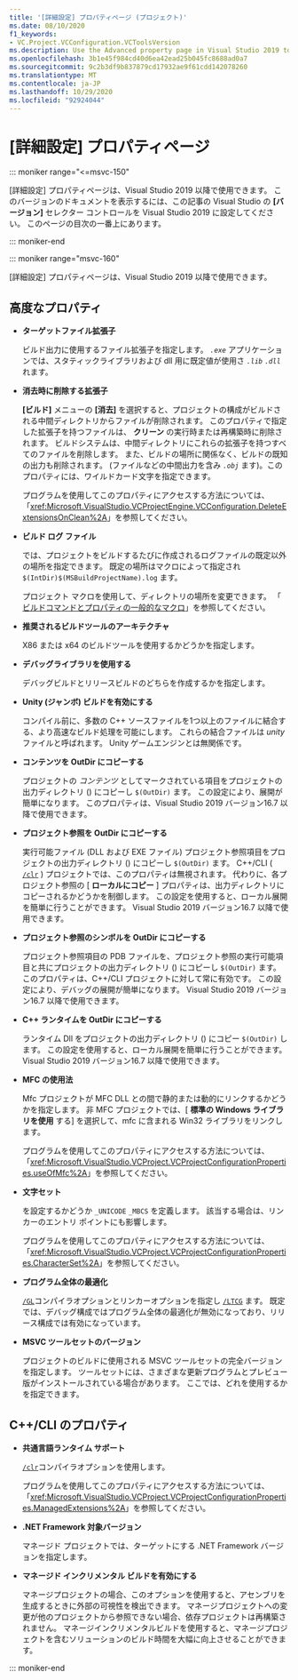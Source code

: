 ```yaml
---
title: '[詳細設定] プロパティページ (プロジェクト)'
ms.date: 08/10/2020
f1_keywords:
- VC.Project.VCConfiguration.VCToolsVersion
ms.description: Use the Advanced property page in Visual Studio 2019 to set various properties for C++ projects.
ms.openlocfilehash: 3b1e45f984cd40d6ea42ead25b045fc8688ad0a7
ms.sourcegitcommit: 9c2b3df9b837879cd17932ae9f61cdd142078260
ms.translationtype: MT
ms.contentlocale: ja-JP
ms.lasthandoff: 10/29/2020
ms.locfileid: "92924044"
---
```

# <a name="advanced-property-page"></a>[詳細設定] プロパティページ

::: moniker range="<=msvc-150"

[詳細設定] プロパティページは、Visual Studio 2019 以降で使用できます。 このバージョンのドキュメントを表示するには、この記事の Visual Studio の **[バージョン]** セレクター コントロールを Visual Studio 2019 に設定してください。 このページの目次の一番上にあります。

::: moniker-end

::: moniker range="msvc-160"

[詳細設定] プロパティページは、Visual Studio 2019 以降で使用できます。

## <a name="advanced-properties"></a>高度なプロパティ

- **ターゲットファイル拡張子**

   ビルド出力に使用するファイル拡張子を指定します。 *`.exe`* アプリケーションでは、スタティックライブラリおよび dll 用に既定値が使用さ *`.lib`* *`.dll`* れます。

- **消去時に削除する拡張子**

   **[ビルド]** メニューの **[消去]** を選択すると、プロジェクトの構成がビルドされる中間ディレクトリからファイルが削除されます。 このプロパティで指定した拡張子を持つファイルは、 **クリーン** の実行時または再構築時に削除されます。 ビルドシステムは、中間ディレクトリにこれらの拡張子を持つすべてのファイルを削除します。 また、ビルドの場所に関係なく、ビルドの既知の出力も削除されます。 (ファイルなどの中間出力を含み *`.obj`* ます)。このプロパティには、ワイルドカード文字を指定できます。

   プログラムを使用してこのプロパティにアクセスする方法については、「<xref:Microsoft.VisualStudio.VCProjectEngine.VCConfiguration.DeleteExtensionsOnClean%2A>」を参照してください。

- **ビルド ログ ファイル**

   では、プロジェクトをビルドするたびに作成されるログファイルの既定以外の場所を指定できます。 既定の場所はマクロによって指定され `$(IntDir)$(MSBuildProjectName).log` ます。

   プロジェクト マクロを使用して、ディレクトリの場所を変更できます。 「 [ビルドコマンドとプロパティの一般的なマクロ](common-macros-for-build-commands-and-properties.md)」を参照してください。

- **推奨されるビルドツールのアーキテクチャ**

   X86 または x64 のビルドツールを使用するかどうかを指定します。

- **デバッグライブラリを使用する**

   デバッグビルドとリリースビルドのどちらを作成するかを指定します。

- **Unity (ジャンボ) ビルドを有効にする**

   コンパイル前に、多数の C++ ソースファイルを1つ以上のファイルに結合する、より高速なビルド処理を可能にします。 これらの結合ファイルは *unity* ファイルと呼ばれます。 Unity ゲームエンジンとは無関係です。

- **コンテンツを OutDir にコピーする**

   プロジェクトの *コンテンツ* としてマークされている項目をプロジェクトの出力ディレクトリ () にコピーし `$(OutDir)` ます。 この設定により、展開が簡単になります。 このプロパティは、Visual Studio 2019 バージョン16.7 以降で使用できます。

- **プロジェクト参照を OutDir にコピーする**

   実行可能ファイル (DLL および EXE ファイル) プロジェクト参照項目をプロジェクトの出力ディレクトリ () にコピーし `$(OutDir)` ます。 C++/CLI ( [`/clr`](clr-common-language-runtime-compilation.md) ) プロジェクトでは、このプロパティは無視されます。 代わりに、各プロジェクト参照の [ **ローカルにコピー** ] プロパティは、出力ディレクトリにコピーされるかどうかを制御します。 この設定を使用すると、ローカル展開を簡単に行うことができます。 Visual Studio 2019 バージョン16.7 以降で使用できます。

- **プロジェクト参照のシンボルを OutDir にコピーする**

   プロジェクト参照項目の PDB ファイルを、プロジェクト参照の実行可能項目と共にプロジェクトの出力ディレクトリ () にコピーし `$(OutDir)` ます。 このプロパティは、C++/CLI プロジェクトに対して常に有効です。 この設定により、デバッグの展開が簡単になります。 Visual Studio 2019 バージョン16.7 以降で使用できます。

- **C++ ランタイムを OutDir にコピーする**

   ランタイム Dll をプロジェクトの出力ディレクトリ () にコピー `$(OutDir)` します。 この設定を使用すると、ローカル展開を簡単に行うことができます。 Visual Studio 2019 バージョン16.7 以降で使用できます。

- **MFC の使用法**

   Mfc プロジェクトが MFC DLL との間で静的または動的にリンクするかどうかを指定します。 非 MFC プロジェクトでは、[ **標準の Windows ライブラリを使用** する] を選択して、mfc に含まれる Win32 ライブラリをリンクします。

   プログラムを使用してこのプロパティにアクセスする方法については、「<xref:Microsoft.VisualStudio.VCProject.VCProjectConfigurationProperties.useOfMfc%2A>」を参照してください。

- **文字セット**

   を設定するかどうか `_UNICODE` `_MBCS` を定義します。 該当する場合は、リンカーのエントリ ポイントにも影響します。

   プログラムを使用してこのプロパティにアクセスする方法については、「<xref:Microsoft.VisualStudio.VCProject.VCProjectConfigurationProperties.CharacterSet%2A>」を参照してください。

- **プログラム全体の最適化**

   [`/GL`](gl-whole-program-optimization.md)コンパイラオプションとリンカーオプションを指定し [`/LTCG`](ltcg-link-time-code-generation.md) ます。 既定では、デバッグ構成ではプログラム全体の最適化が無効になっており、リリース構成では有効になっています。

- **MSVC ツールセットのバージョン**

   プロジェクトのビルドに使用される MSVC ツールセットの完全バージョンを指定します。 ツールセットには、さまざまな更新プログラムとプレビュー版がインストールされている場合があります。 ここでは、どれを使用するかを指定できます。

## <a name="ccli-properties"></a>C++/CLI のプロパティ

- **共通言語ランタイム サポート**

   [`/clr`](clr-common-language-runtime-compilation.md)コンパイラオプションを使用します。

   プログラムを使用してこのプロパティにアクセスする方法については、「<xref:Microsoft.VisualStudio.VCProject.VCProjectConfigurationProperties.ManagedExtensions%2A>」を参照してください。

- **.NET Framework 対象バージョン**

   マネージド プロジェクトでは、ターゲットにする .NET Framework バージョンを指定します。

- **マネージド インクリメンタル ビルドを有効にする**

   マネージプロジェクトの場合、このオプションを使用すると、アセンブリを生成するときに外部の可視性を検出できます。 マネージプロジェクトへの変更が他のプロジェクトから参照できない場合、依存プロジェクトは再構築されません。 マネージインクリメンタルビルドを使用すると、マネージプロジェクトを含むソリューションのビルド時間を大幅に向上させることができます。

::: moniker-end
